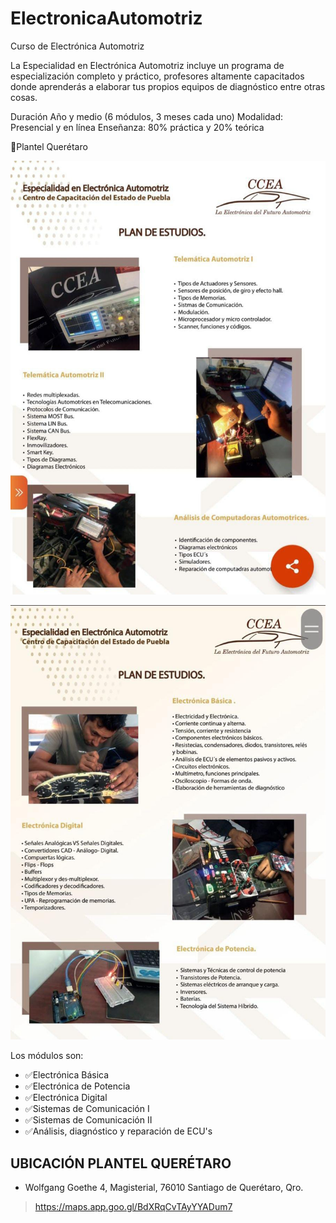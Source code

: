 # ElectronicaAutomotriz
Curso de Electrónica Automotriz

La Especialidad en Electrónica Automotriz incluye un programa de especialización completo y práctico, profesores altamente capacitados donde aprenderás a elaborar tus propios equipos de diagnóstico entre otras cosas.

Duración Año y medio (6 módulos, 3 meses cada uno)
Modalidad: Presencial y en línea
Enseñanza: 80% práctica y 20% teórica

🏢Plantel Querétaro

![Te](https://github.com/luisreylara/ElectronicaAutomotriz/blob/main/5226608b-dcf2-46f3-8687-18dcd3844b03.jpg)

![Temario 2-2](https://github.com/luisreylara/ElectronicaAutomotriz/blob/main/8a828439-598a-411a-893a-472d1457f610.jpg)

Los módulos son:

* ✅Electrónica Básica
* ✅Electrónica de Potencia
* ✅Electrónica Digital
* ✅Sistemas de Comunicación I
* ✅Sistemas de Comunicación II
* ✅Análisis, diagnóstico y reparación de ECU's

## UBICACIÓN PLANTEL QUERÉTARO

* Wolfgang Goethe 4, Magisterial, 76010 Santiago de Querétaro, Qro.

 > https://maps.app.goo.gl/BdXRqCvTAyYYADum7
